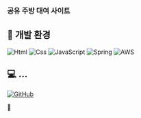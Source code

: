 ###   공유 주방 대여 사이트


## 🔨 개발 환경
<img alt="Html" src ="https://img.shields.io/badge/HTML5-E34F26.svg?&style=for-the-badge&logo=HTML5&logoColor=white"/> <img alt="Css" src ="https://img.shields.io/badge/CSS3-1572B6.svg?&style=for-the-badge&logo=CSS3&logoColor=white"/> <img alt="JavaScript" src ="https://img.shields.io/badge/JavaScriipt-F7DF1E.svg?&style=for-the-badge&logo=JavaScript&logoColor=black"/> <img alt="Spring" src ="https://img.shields.io/badge/spring-%236DB33F.svg?style=for-the-badge&logo=spring&logoColor=white"/> <img alt="AWS" src="https://img.shields.io/badge/AWS-%23FF9900.svg?style=for-the-badge&logo=amazon-aws&logoColor=white"/>

## 💻 ...
<a href = "https://github.com/Hamelen/GDJ68_Kitchen"><img alt="GitHub" src ="https://img.shields.io/badge/GitHub-181717.svg?&style=for-the-badge&logo=GitHub&logoColor=white"/>
</a>

🔨
